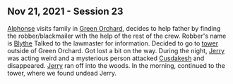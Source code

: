 ## Nov 21, 2021 - Session 23
[Alphonse](../Characters/PCs/Alphonse%20Steele.md) visits family in [Green Orchard](../Locations/Green%20Orchard.md), decides to help father by finding the robber/blackmailer with the help of the rest of the crew. 
Robber's name is [Blythe](../Characters/NPCs/Blythe.md)
Talked to the lawmaster for information. Decided to go to [tower](../Locations/Green%20Orchard.md#Tower) outside of Green Orchard.
Got lost a bit on the way. 
During the night, [Jerry](../Characters/NPCs/Jerry.md) was acting weird and a mysterious person attacked [Cusdakesh](../Characters/PCs/Cusdakesh%20Greyskull.md) and disappeared. [Jerry](../Characters/NPCs/Jerry.md) ran off into the woods.
In the morning, continued to the tower, where we found undead Jerry.
